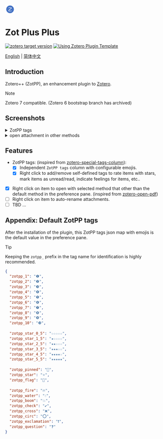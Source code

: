 ![](addon/content/icons/favicon.png)

# Zot Plus Plus

[![zotero target version](https://img.shields.io/badge/Zotero-7-green?style=flat-square&logo=zotero&logoColor=CC2936)](https://www.zotero.org)
[![Using Zotero Plugin Template](https://img.shields.io/badge/Using-Zotero%20Plugin%20Template-blue?style=flat-square&logo=github)](https://github.com/windingwind/zotero-plugin-template)

[English](README.md) | [简体中文](doc/README-zhCN.md)

## Introduction

Zotero++ (ZotPP), an enhancement plugin to [Zotero](https://www.zotero.org/).

> [!NOTE]
> Zotero 7 compatible. (Zotero 6 bootstrap branch has archived)

## Screenshots

<details>
  <summary>ZotPP tags</summary>
  <!-- ![menupopups](doc/menupopups.png) -->
  <img src="doc/menupopups.png" />
</details>
<details>
  <summary>open attachment in other methods</summary>
  <!-- ![open attachment in](doc/open-in.png) -->
  <img src="doc/open-in.png" />
</details>

## Features

- ZotPP tags: (inspired from [zotero-special-tags-column](https://github.com/whacked/zotero-special-tags-column)):
  - [x] Independent `ZotPP tags` column with configurable emojis.
  - [x] Right click to add/remove self-defined tags to rate items with stars, mark items as unread/read, indicate feelings for items, etc..
- [x] Right click on item to open with selected method that other than the default method in the preference pane. (inspired from [zotero-open-pdf](https://github.com/retorquere/zotero-open-pdf))
- [ ] Right click on item to auto-rename attachments.
- [ ] TBD ...

## Appendix: Default ZotPP tags

After the installation of the plugin, this ZotPP tags json map with emojis is the default value in the preference pane.

> [!TIP]
> Keeping the `zotpp_` prefix in the tag name for identification is highly recommended.

```json
{
  "zotpp_1": "❶",
  "zotpp_2": "❷",
  "zotpp_3": "❸",
  "zotpp_4": "❹",
  "zotpp_5": "❺",
  "zotpp_6": "❻",
  "zotpp_7": "❼",
  "zotpp_8": "❽",
  "zotpp_9": "❾",
  "zotpp_10": "❿",

  "zotpp_star_0_5": "☆☆☆☆☆",
  "zotpp_star_1_5": "★☆☆☆☆",
  "zotpp_star_2_5": "★★☆☆☆",
  "zotpp_star_3_5": "★★★☆☆",
  "zotpp_star_4_5": "★★★★☆",
  "zotpp_star_5_5": "★★★★★",

  "zotpp_pinned": "📌",
  "zotpp_star": "⭐",
  "zotpp_flag": "🚩",

  "zotpp_fire": "🔥",
  "zotpp_water": "💧",
  "zotpp_boom": "💥",
  "zotpp_check": "✔️",
  "zotpp_cross": "❌",
  "zotpp_circ": "⭕",
  "zotpp_exclamation": "❗",
  "zotpp_question": "❓"
}
```
